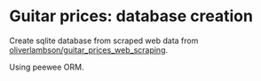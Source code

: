 # Guitar prices: database creation

Create sqlite database from scraped web data from [oliverlambson/guitar_prices_web_scraping](https://github.com/oliverlambson/guitar_prices_web_scraping).

Using peewee ORM.
